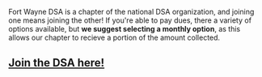 ---
---

Fort Wayne DSA is a chapter of the national DSA organization, and joining one means joining the other! If you're able to pay dues, there a variety of options available, but **we suggest selecting a monthly option**, as this allows our chapter to recieve a portion of the amount collected.  

## [Join the DSA here!](https://dsausa.org/join)
